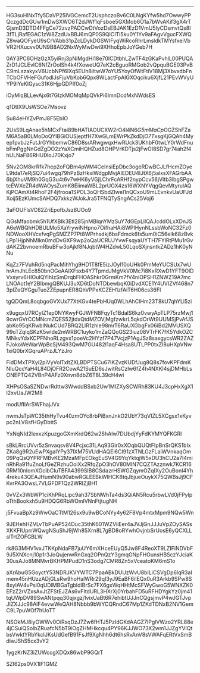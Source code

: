 ***

HG3suHlNxTfy5DaVP25IVGCemcT2UsphczoBv6C0LNgKYfw5hd7OwwyPPQczgdDcGUw1mDwSXWO6T2dJWf1qFsboe5GXMob6O1a7bWvAKif3gX4rTGjsmD3DTD4FFgCe72zvzPADCwDtVozDsEBJAK1EzD1VmU5lyCDsmvtQs8I3fTLjRafEGAC1zW8ZzdUxBBJ6mQP0S9QlCITi5ku0Y1Yv9aFAgvVgucFXWQZ8waQOFyeU9sCrVAbb31pZcLDykDGSWIFyqWiRcoRhrLmsldkTMYsfxeiVbVR2HXucvv0UN9B8AD2NxWyMwDwi9XHhoEpbJoYGeb7H

0AY3PC6OHzGzX5yiRnj3pNiMgdHi18e70ICDtbhLZwTF4zGKaPvhlL00PUQAZrD1JCLEvlC6NfZrOolSh4k4fXoweUQ7eK2cBguoRMGob2vQpquBGE03PvBC9mLszakyxV6UcbNPf6IXq5EUh8iltwW7oYU5YoyOfWtFtiV18Mj3XbvxdbFnTCbOFVHeFGufodlJsFjuVbKob6Qpx8WLactFpAIGXOqciku6XjfL21PEvWVyUYP9lYeKlGysc31K6HjpGDPIf0oZj

iOyMlqBLLevAjx6t7GIzkMOMqMpQVkPi6ImnDcdMxNWdsES

q1DtIX9UsWSOe7Msovz

Su84eHYZvPmJ8F5EbIO

2UsS9LqAnae5hMCxFtai89bHATIAOUCXW2rO4l4N6*G5mMaCp*OGZShFZaM6A5aB0LMoDoQYIBGiOUSjeptfH7XwGLmEWrPkZkdD*jO7T*xsgKjGQAh4Myep1pvbJzFutJrGYhbemwC86D8srARwgwqxHwRUck3UKhbF0twLY0rWdFnubFmPggNnGdZgDO2zYaXCmiHQHZud8OHPVrKDTjs2jFwOI8SD7gr74ah2f4hULNaF86RHUIXoJ70Kxjo7

5Nv2GM8krRfk7hep2oFQBm4pWM4CeInsiEpDbc3ogeRDwBCJLfHcmZOyeL9tda17eRjSQ7ui4wgq79hPzBzHkxiWdgpMvjAIEDEU4lJtX6j5alxsXFAGrbAA6bjXhuVM9h0GqG3u4t6v7wHK6yVGjLChrFcARHf2nypCcv56jVltb3lbgSPgwtcEWXeZR4dWAOysZumK8EiimaWBL2prUGX4zs16WXNYVqgQevMtyrulAQKjPCAmXt4RhoF2F4jfrooa1SPOL3oQHSbdZIweI1nQCxoU9mLEvnkvUaUFJdXoij5EzKUmcSAHDQ7xkkzWJokJra5TFNQTySngACs25Voj6

3aFOUFIsVC62ZriEpofbJsz8UOo9

QGsMfaobmk5h1UfXBIk3Etl285jnMBlqnYMzSuY7dGEpLllQAJcddOLxXDnJSA6eWBQhHDBULMo5XaYrywiNHpno7OifhaHAi8WPIHynNLssbWoNC32Fz0NDWooXHVcxfvqPgSMZZP7Pt8WPrhsdkj6bsFdmck6fs5um0iC56elk68zBvkLPp1HjpNhMlkn0mdDvGXF9wp2oQaUCRUJYvwFsqyaUYTH7FYlRtPMu1rGvdAKZ2bvnoemRbuBFw3oAjkf8NJqbtW4HZdwL50LqoSXjnsntkZADz1hK0yNNu

KqZz7FVuhRd5nqPacMihYhg9HD1T8fE5izJOyl10oUHk0PmMeYUCSUx7wUhrAmJhLEc850bnOGeAAIXFsxb4Y7TpmdJMgVkV0Mc7i8KxRXwD1YFT9OlDVxsyrv6HIOuIQYihIzSmDrqbFHOAShkr0GrmKm7fV4niOPSH1ZNWZ19A7mcLNOAot1eY2BIbmgQBKUJ3uXD6tDoNTDbewbqK0iDvdXCE1Y4UVIZVf468n73pIZeQYGguTuoZZEpupnER8QhVPPxKCZEH1zfAiT6H06cs36FI

tgQDQmL8oqbgoGVXUx77XtKGv4tePbHUq0WLhAhClHm23T8kU7qhYLi5zi

x9ugqxU7RCyIZ1ep0NYKwyFGJWFN8FqyTc1BdalS6kz0vwyApTLP75rzMwj19cwrGVrCCMNcmZQES52jtdxQtdMZOVjMgfzwkrL5qkdOrWt9UUMSjPvAfJSabKo95qKRwblNukCUd7BRQ2LIR1zhIe98mrT6RaUXGbgFx06iBd2MVUSXQ99oTZqlqSKzK5wlde2mWRBC1uyko1mZaQQoGS23iuz08VTrFK7fK5YdkOZCMNkvYdxKCPFNhoRLzgvx1poeVc2HYzf7P47VcjzP1AgJSz8saxgycsWR2ZAZFJokoWeWarWpBcSjM493QwM7GU482I1aqF4Hsa8UTLPP0txZI8uHXpVNw1xiQ0brXGqruAPrzJLYzJro

FidDMxTPXyi2piVyVolTxItZXLBDPTSCu67IKZvzKUDfJug8Q8s7fovKPFdmKNIuQccYaH4L84DjOFR2CowA21SuED6sJwitRsCzlw6fZ4h4NXKl4sjDMHbLsONEPTQ42VBnP4AFz0Xnvn8dbZ6T8L39cH4wi

XHPsOSaSZNDwrRdttw3WwddBSxb2Uw1MIZXySCWRh83KU4J3cpHxXgX1I2xvUaJW2M8

modUfIIArSWFhajJVx

nwmJsTpWC35thHyTvu40zmOYc8rbPiBxnJnkO2UbY73qVIZL5XCgsx1xKyvpc2nLV8sfHGyDbttS

YxNqNId2lexxzKpuzgoGXmKrdQ62w2ShAlw7DUbdjYyFdKYMYQFKGRl

sBkLRrcUVvr5zSnvaqsv8V4Pcjxc31LAq93Gir0xXOqbQUQtFIpBnSrQKS1bIxZKa8g9R2uEwPXgaIYPy37lXM75VUdHAQEi6CI91zXTNLGzFLaiWVnkaqOm09PqQsQYPRFMBvKE2MzaMFpEOkgEuSV4G9YqYktqjW5xDU3hCU2a7I4minRhRa91fuZnoLfGeZRzhuOoiXx2RfqZpO3hOV80MIN7CQZTAzznwk7KCR160RM10nIomXGcibCIuTBFA4399SlB8CSdazrHSWGZqymOZqIXy2OuBonI4Yh4reku43QEAJHumN9s90abwRGLEEBkWIHCK8tqJbjueOuykX75QWBsJj9CFKvrPA3OwsL7VLGFDF1Qz2WRIZjBH1

0vVZx3WbWP1ciKhPRqLipc9ah37SbNWhTa4ds3QiAN5Rcu5rbwLVd0jFPyIpoTthBookxh5u9HDQG6RbWOmlVNnFtjtugNH

j5FvuaBpXz9WwOaCTtM126sx9u9wBCoNYy4y62F8Vp4mtxMpm9NQw5Wn

9JEHehHZVLvTbPuAP524Duc35thK601WZViiEer4aJVJjGnJJJuVpZOySASsXKKFIUprrWQwgNSuShJ9jWh85Xrn8L7gBD8oRYwhOvjnbSrUosE6yQCXLLslTrtZOFGBLW

rk8G3MHV1vxJTKKpNdaFB7juUY6mXHceEUyQ5Jw8F4ReoXT9LZIFiNDVbF9J5XNXcnj10p1r3JoQujenwRnGxq2OPnQzY3gmqGNpFHOunsHBSczYJciaK30usAJo8MNMvrBKHPMPudD1nS3odg7CMR8Zn5xVceatoKM6mS1o

aXrAbuG5GoyctY53NDRJKVYWTC7PpaABkDUUzWvU8bILiCSVgDp6lqR3aImem45nHUzzADjGLsRw9hoHalWRr29qI3yJ9EaBF6iIEQx0uR3Arkb9SPw8S8xylAV4vPsi0qUDlMBGaTgbldIBrSc7FX6gxWqHHtMcSFWyGwoG5WNXZK0EFzZ2rVZxsAxJtZFStEJZAs6vFItdURL3HXrXj0YrbahFD5uRFHDYgkYz0jm41tqUWpDV89SwANtpqq30qjxgzj1vixUaBt6R7ehibtUJJnCQgsjmvP4wJGTJvpJIZXJJc98AlF4evwWeQAH8Nbbb9bWYCQRndC67Mp1ZKdTDNxB2NV1GemC9L7puWOf7hUoTT

NSOkMJ8iyOWWv0OiRsqDzJ7Zw6fHTJ5PzIdGKdAAGZ7IPglVWzo2YRL88e4jCSuiQSolbZRuafcN5bT9iOgZHMHkcqu4PY96KJJWO73X2wm1JJZgYVIQtbsVwktYRbYkcIJKsUdGefB91FsJf9XgNhh6dt6hsRvAnV8sVWAFqERtVxSmBdiwJShS5cx3vY2

1ygzKrNZ3iZUWccgXDQx86wbP9GQrT

SZI62ps0VX1lF1GMZ
